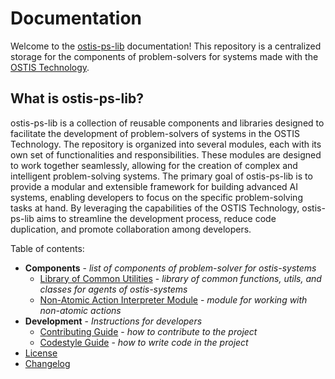 # Documentation

Welcome to the [ostis-ps-lib](https://github.com/ostis-ai/ostis-ps-lib) documentation! This repository is a centralized storage for the components of problem-solvers for systems made with the [OSTIS Technology](https://github.com/ostis-ai).

## What is ostis-ps-lib?

ostis-ps-lib is a collection of reusable components and libraries designed to facilitate the development of problem-solvers of systems in the OSTIS Technology. The repository is organized into several modules, each with its own set of functionalities and responsibilities. These modules are designed to work together seamlessly, allowing for the creation of complex and intelligent problem-solving systems.
The primary goal of ostis-ps-lib is to provide a modular and extensible framework for building advanced AI systems, enabling developers to focus on the specific problem-solving tasks at hand. By leveraging the capabilities of the OSTIS Technology, ostis-ps-lib aims to streamline the development process, reduce code duplication, and promote collaboration among developers.

Table of contents:

- **Components** - *list of components of problem-solver for ostis-systems*
    * [Library of Common Utilities](common/README.md) - *library of common functions, utils, and classes for agents of ostis-systems*
    * [Non-Atomic Action Interpreter Module](non-atomic-action-interpreter-module/README.md) - *module for working with non-atomic actions*
- **Development** - *Instructions for developers*
    * [Contributing Guide](_docs/CONTRIBUTING.md) - *how to contribute to the project*
    * [Codestyle Guide](https://ostis-ai.github.io/sc-machine/dev/codestyle/) - *how to write code in the project*
- [License](https://github.com/ostis-ai/scp-machine/blob/main/LICENSE)
- [Changelog](_docs/changelog.md)
